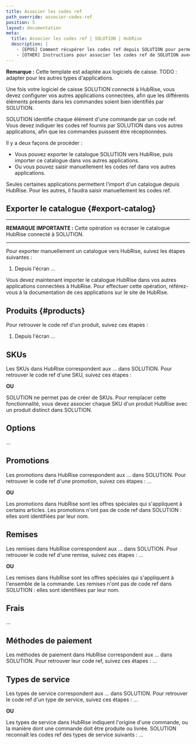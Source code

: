 ```yaml
---
title: Associer les codes ref
path_override: associer-codes-ref
position: 5
layout: documentation
meta:
  title: Associer les codes ref | SOLUTION | HubRise
  description: |
    - [EPOS] Comment récupérer les codes ref depuis SOLUTION pour permettre la synchronisation de données avec d'autres applications connectées à HubRise.
    - [OTHER] Instructions pour associer les codes ref de SOLUTION avec d'autres applications après avoir connecté votre logiciel de caisse à HubRise. Connectez vos applications et synchronisez vos données.
---
```


**Remarque :** Cette template est adaptée aux logiciels de caisse. TODO : adapter pour les autres types d'applications.

Une fois votre logiciel de caisse SOLUTION connecté à HubRise, vous devez configurer vos autres applications connectées, afin que les différents éléments présents dans les commandes soient bien identifiés par SOLUTION.

SOLUTION identifie chaque élément d'une commande par un code ref. Vous devez indiquer les codes ref fournis par SOLUTION dans vos autres applications, afin que les commandes puissent être réceptionnées.

Il y a deux façons de procéder :

- Vous pouvez exporter le catalogue SOLUTION vers HubRise, puis importer ce catalogue dans vos autres applications.
- Ou vous pouvez saisir manuellement les codes ref dans vos autres applications.

Seules certaines applications permettent l'import d'un catalogue depuis HubRise. Pour les autres, il faudra saisir manuellement les codes ref.

## Exporter le catalogue {#export-catalog}

---

**REMARQUE IMPORTANTE :** Cette opération va écraser le catalogue HubRise connecté à SOLUTION.

---

Pour exporter manuellement un catalogue vers HubRise, suivez les étapes suivantes :

1. Depuis l'écran ...

Vous devez maintenant importer le catalogue HubRise dans vos autres applications connectées à HubRise. Pour effectuer cette opération, référez-vous à la documentation de ces applications sur le site de HubRise.

## Produits {#products}

Pour retrouver le code ref d'un produit, suivez ces étapes :

1. Depuis l'écran ...

## SKUs

Les SKUs dans HubRise correspondent aux ... dans SOLUTION. Pour retrouver le code ref d'une SKU, suivez ces étapes :

**OU**

SOLUTION ne permet pas de créer de SKUs. Pour remplacer cette fonctionnalité, vous devez associer chaque SKU d'un produit HubRise avec un produit distinct dans SOLUTION.

## Options

...

## Promotions

Les promotions dans HubRise correspondent aux ... dans SOLUTION. Pour retrouver le code ref d'une promotion, suivez ces étapes : ...

**OU**

Les promotions dans HubRise sont les offres spéciales qui s'appliquent à certains articles. Les promotions n'ont pas de code ref dans SOLUTION : elles sont identifiées par leur nom.

## Remises

Les remises dans HubRise correspondent aux ... dans SOLUTION. Pour retrouver le code ref d'une remise, suivez ces étapes : ...

**OU**

Les remises dans HubRise sont les offres spéciales qui s'appliquent à l'ensemble de la commande. Les remises n'ont pas de code ref dans SOLUTION : elles sont identifiées par leur nom.

## Frais

...

## Méthodes de paiement

Les méthodes de paiement dans HubRise correspondent aux ... dans SOLUTION. Pour retrouver leur code ref, suivez ces étapes : ...

## Types de service

Les types de service correspondent aux ... dans SOLUTION. Pour retrouver le code ref d'un type de service, suivez ces étapes : ...

**OU**

Les types de service dans HubRise indiquent l'origine d'une commande, ou la manière dont une commande doit être produite ou livrée. SOLUTION reconnaît les codes ref des types de service suivants : ...
